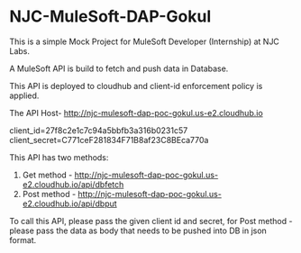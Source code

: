 # NJC-MuleSoft-DAP-Gokul

This is a simple Mock Project for MuleSoft Developer (Internship) at NJC Labs.

A MuleSoft API is build to fetch and push data in Database.

This API is deployed to cloudhub and client-id enforcement policy is applied.

The API Host- http://njc-mulesoft-dap-poc-gokul.us-e2.cloudhub.io

client_id=27f8c2e1c7c94a5bbfb3a316b0231c57
client_secret=C771ceF281834F71B8af23C8BEca770a

This API has two methods:
1. Get method - http://njc-mulesoft-dap-poc-gokul.us-e2.cloudhub.io/api/dbfetch
2. Post method - http://njc-mulesoft-dap-poc-gokul.us-e2.cloudhub.io/api/dbput

To call this API, please pass the given client id and secret, for Post method - please pass the data as body that 
needs to be pushed into DB in json format.
